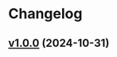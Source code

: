 # Changelog

## [v1.0.0](https://github.com/francisjgarcia/python-template/releases/v1.0.0) (2024-10-31)
